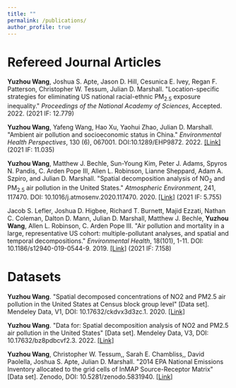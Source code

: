 ```yaml
---
title: ""
permalink: /publications/
author_profile: true
---
```

Refereed Journal Articles
======

**Yuzhou Wang**, Joshua S. Apte, Jason D. Hill, Cesunica E. Ivey, Regan F. Patterson, Christopher W. Tessum, Julian D. Marshall. "Location-specific strategies for eliminating US national racial-ethnic PM<sub>2.5</sub> exposure inequality." <em>Proceedings of the National Academy of Sciences</em>, Accepted. 2022. (2021 IF: 12.779)

**Yuzhou Wang**, Yafeng Wang, Hao Xu, Yaohui Zhao, Julian D. Marshall. "Ambient air pollution and socioeconomic status in China." <em>Environmental Health Perspectives</em>, 130 (6), 067001. DOI:10.1289/EHP9872. 2022. [[Link]](https://ehp.niehs.nih.gov/doi/full/10.1289/EHP9872) (2021 IF: 11.035)

**Yuzhou Wang**, Matthew J. Bechle, Sun-Young Kim, Peter J. Adams, Spyros N. Pandis, C. Arden Pope III, Allen L. Robinson, Lianne Sheppard, Adam A. Szpiro, and Julian D. Marshall. "Spatial decomposition analysis of NO<sub>2</sub> and PM<sub>2.5</sub> air pollution in the United States." <em>Atmospheric Environment</em>, 241, 117470. DOI: 10.1016/j.atmosenv.2020.117470. 2020. [[Link]](https://www.sciencedirect.com/science/article/abs/pii/S1352231020302077) (2021 IF: 5.755)

Jacob S. Lefler, Joshua D. Higbee, Richard T. Burnett, Majid Ezzati, Nathan C. Coleman, Dalton D. Mann, Julian D. Marshall, Matthew J. Bechle, **Yuzhou Wang**, Allen L. Robinson, C. Arden Pope III. "Air pollution and mortality in a large, representative US cohort: multiple-pollutant analyses, and spatial and temporal decompositions." <em>Environmental Health</em>, 18(101), 1-11. DOI: 10.1186/s12940-019-0544-9. 2019. [[Link]](https://link.springer.com/article/10.1186/s12940-019-0544-9) (2021 IF: 7.158)


Datasets
======
**Yuzhou Wang**. "Spatial decomposed concentrations of NO2 and PM2.5 air pollution in the United States at Census block group level" [Data set]. Mendeley Data, V1, DOI: 10.17632/ckdvx3d3zc.1. 2020. [[Link]](https://data.mendeley.com/datasets/ckdvx3d3zc/1)

**Yuzhou Wang**. "Data for: Spatial decomposition analysis of NO2 and PM2.5 air pollution in the United States" [Data set]. Mendeley Data, V3, DOI: 10.17632/bz8pdbcvf2.3. 2022. [[Link]](https://data.mendeley.com/datasets/bz8pdbcvf2/2)

**Yuzhou Wang**, Christopher W. Tessum,, Sarah E. Chambliss,, David Paolella, Joshua S. Apte, Julian D. Marshall. "2014 EPA National Emissions Inventory allocated to the grid cells of InMAP Source-Receptor Matrix" [Data set]. Zenodo, DOI: 10.5281/zenodo.5831940. [[Link]](https://zenodo.org/record/5831940#.Yx921ZPMIbk)
